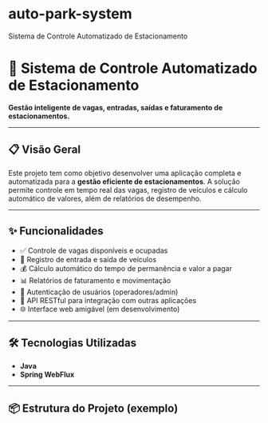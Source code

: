 # auto-park-system
Sistema de Controle Automatizado de Estacionamento

# 🚗 Sistema de Controle Automatizado de Estacionamento

**Gestão inteligente de vagas, entradas, saídas e faturamento de estacionamentos.**

---

## 📋 Visão Geral

Este projeto tem como objetivo desenvolver uma aplicação completa e automatizada para a **gestão eficiente de estacionamentos**. A solução permite controle em tempo real das vagas, registro de veículos e cálculo automático de valores, além de relatórios de desempenho.

---

## ✨ Funcionalidades

- ✅ Controle de vagas disponíveis e ocupadas  
- 🚗 Registro de entrada e saída de veículos  
- 💰 Cálculo automático do tempo de permanência e valor a pagar  
- 📊 Relatórios de faturamento e movimentação  
- 🔐 Autenticação de usuários (operadores/admin)  
- 🧩 API RESTful para integração com outras aplicações  
- 🌐 Interface web amigável (em desenvolvimento)

---

## 🛠️ Tecnologias Utilizadas

- **Java**
- **Spring WebFlux**
  
---

## 📦 Estrutura do Projeto (exemplo)

